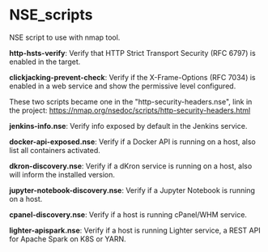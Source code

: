 # NSE_scripts
NSE script to use with nmap tool.

**http-hsts-verify**: Verify that HTTP Strict Transport Security (RFC 6797) is enabled in the target.

**clickjacking-prevent-check**: Verify if the X-Frame-Options (RFC 7034) is enabled in a web service and show the permissive level configured.

These two scripts became one in the "http-security-headers.nse", link in the project: https://nmap.org/nsedoc/scripts/http-security-headers.html

**jenkins-info.nse**: Verify info exposed by default in the Jenkins service.

**docker-api-exposed.nse**: Verify if a Docker API is running on a host, also list all containers activated.

**dkron-discovery.nse**: Verify if a dKron service is running on a host, also will inform the installed version.

**jupyter-notebook-discovery.nse**: Verify if a Jupyter Notebook is running on a host.

**cpanel-discovery.nse**: Verify if a host is running cPanel/WHM service.

**lighter-apispark.nse**: Verify if a host is running Lighter service, a REST API for Apache Spark on K8S or YARN.
